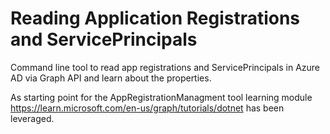 # Reading Application Registrations and ServicePrincipals
Command line tool to read app registrations and ServicePrincipals in Azure AD via Graph API and learn about the properties.

As starting point for the AppRegistrationManagment tool learning module https://learn.microsoft.com/en-us/graph/tutorials/dotnet has been leveraged.

